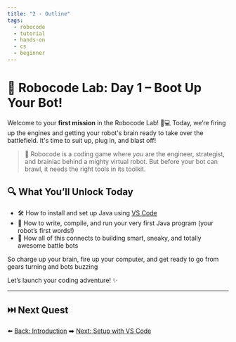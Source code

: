 ```yaml
---
title: "2 - Outline"
tags:
  - robocode
  - tutorial
  - hands-on
  - cs
  - beginner
---
```


# 🚀 Robocode Lab: Day 1 – Boot Up Your Bot!

Welcome to your **first mission** in the Robocode Lab! 🧠💻 Today, we’re firing up the engines and getting your robot's brain ready to take over the battlefield. It's time to suit up, plug in, and blast off!

> 🔧 Robocode is a coding game where *you* are the engineer, strategist, and brainiac behind a mighty virtual robot. But before your bot can brawl, it needs the right tools in its toolkit.

## 🔍 What You’ll Unlock Today

* 🛠️ How to install and set up Java using [VS Code](/robocode/Day-1/03_setup_vscode)
* 🏃 How to write, compile, and run your very first Java program (your robot’s first words!)
* 🧠 How all of this connects to building smart, sneaky, and totally awesome battle bots

So charge up your brain, fire up your computer, and get ready to go from gears turning and bots buzzing

Let’s launch your coding adventure! ✨

---

## ⏭️ Next Quest

⬅️ [Back: Introduction](/robocode/Day-1/introductions)
➡️ [Next: Setup with VS Code](/robocode/Day-1/03_setup_vscode)
